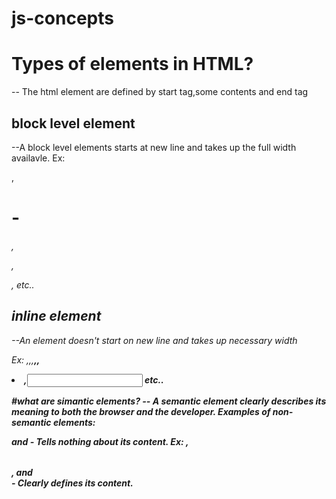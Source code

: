 # js-concepts

# Types of elements in HTML?
-- The html element are defined by start tag,some contents and end tag

## block level element
--A block level elements starts at new line and takes up the full width availavle.
Ex: <div>,<h1>-<h6>,<p>,<form>,<table> etc..
  
 ## inline element
 --An element doesn't start on new line and takes up necessary width
 
 Ex: <span>,<a>,<img>,<strong>,<b>,<li>,<input> etc..



#what are simantic elements?
-- A semantic element clearly describes its meaning to both the browser and the developer. 
Examples of non-semantic elements: <div> and <span> - Tells nothing about its content. 
  Ex: <form> , <table> , and <article> - Clearly defines its content.
  
  
